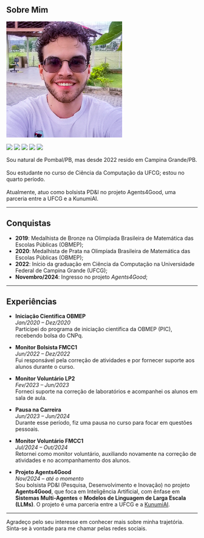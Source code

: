 ## Sobre Mim

![img-pessoal](./assets/155973507.png)

<a href="https://instagram.com/joao.pedro.angelo" target="_blank"><img src="https://img.shields.io/badge/-Instagram-c21f02?style=for-the-badge&logo=instagram&logoColor=white" target="_blank"></a>
<a href = "mailto:carneiroangelojoaopedro@gmail.com"><img src="https://img.shields.io/badge/-Gmail-%23333?style=for-the-badge&logo=gmail&logoColor=white" target="_blank"></a>
<a href="https://www.linkedin.com/in/joao-pedro-carneiro-angelo" target="_blank"><img src="https://img.shields.io/badge/-LinkedIn-%230077B5?style=for-the-badge&logo=linkedin&logoColor=white" target="_blank"></a>
<a href="https://www.github.com/joaopedroangelo" target="_blank"><img src="https://img.shields.io/badge/-Github-786966?style=for-the-badge&logo=github&logoColor=white" target="_blank"></a>
<a href="http://lattes.cnpq.br/9454094060154650" target="_blank"><img src="https://img.shields.io/badge/-Currículo Lattes-1b1968?style=for-the-badge" target="_blank"></a>

Sou natural de Pombal/PB, mas desde 2022 resido em Campina Grande/PB.<br><br>
Sou estudante no curso de Ciência da Computação da UFCG; estou no quarto período.<br><br>
Atualmente, atuo como bolsista PD&I no projeto Agents4Good, uma parceria entre a UFCG e a KunumiAI.

---

## Conquistas

- **2019**: Medalhista de Bronze na Olimpíada Brasileira de Matemática das Escolas Públicas (OBMEP);
- **2020**: Medalhista de Prata na Olimpíada Brasileira de Matemática das Escolas Públicas (OBMEP);
- **2022**: Início da graduação em Ciência da Computação na Universidade Federal de Campina Grande (UFCG);
- **Novembro/2024**: Ingresso no projeto *Agents4Good*;

---

## Experiências

- **Iniciação Científica OBMEP**  
  *Jan/2020 – Dez/2020*  
  Participei do programa de iniciação científica da OBMEP (PIC), recebendo bolsa do CNPq.

- **Monitor Bolsista FMCC1**  
  *Jun/2022 – Dez/2022*  
  Fui responsável pela correção de atividades e por fornecer suporte aos alunos durante o curso.

- **Monitor Voluntário LP2**  
  *Fev/2023 – Jun/2023*  
  Forneci suporte na correção de laboratórios e acompanhei os alunos em sala de aula.

- **Pausa na Carreira**  
  *Jun/2023 – Jun/2024*  
  Durante esse período, fiz uma pausa no curso para focar em questões pessoais.

- **Monitor Voluntário FMCC1**  
  *Jul/2024 – Out/2024*  
  Retornei como monitor voluntário, auxiliando novamente na correção de atividades e no acompanhamento dos alunos.

- **Projeto Agents4Good**  
  *Nov/2024 – até o momento*  
  Sou bolsista PD&I (Pesquisa, Desenvolvimento e Inovação) no projeto **Agents4Good**, que foca em Inteligência Artificial, com ênfase em **Sistemas Multi-Agentes** e **Modelos de Linguagem de Larga Escala (LLMs)**. O projeto é uma parceria entre a UFCG e a [KunumiAI](https://www.kunumi.com/).

---

Agradeço pelo seu interesse em conhecer mais sobre minha trajetória. Sinta-se à vontade para me chamar pelas redes sociais.
